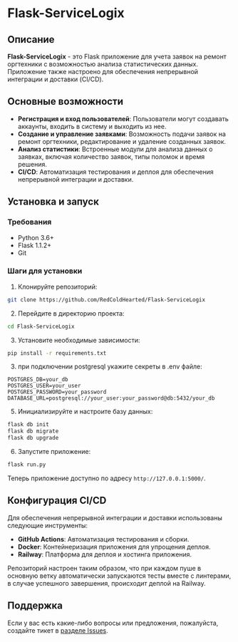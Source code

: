 # Flask-ServiceLogix

## Описание

**Flask-ServiceLogix** - это Flask приложение для учета заявок на ремонт оргтехники с возможностью анализа статистических данных. Приложение также настроено для обеспечения непрерывной интеграции и доставки (CI/CD).

## Основные возможности

- **Регистрация и вход пользователей**: Пользователи могут создавать аккаунты, входить в систему и выходить из нее.
- **Создание и управление заявками**: Возможность подачи заявок на ремонт оргтехники, редактирование и удаление созданных заявок.
- **Анализ статистики**: Встроенные модули для анализа данных о заявках, включая количество заявок, типы поломок и время решения.
- **CI/CD**: Автоматизация тестирования и деплоя для обеспечения непрерывной интеграции и доставки.

## Установка и запуск

### Требования

- Python 3.6+
- Flask 1.1.2+
- Git

### Шаги для установки

1. Клонируйте репозиторий:

```bash
git clone https://github.com/RedColdHearted/Flask-ServiceLogix
```

2. Перейдите в директорию проекта:

```bash
cd Flask-ServiceLogix
```

3. Установите необходимые зависимости:

```bash
pip install -r requirements.txt
```

3. при подключении postgresql укажите секреты в .env файле:

```env
POSTGRES_DB=your_db
POSTGRES_USER=your_user
POSTGRES_PASSWORD=your_password
DATABASE_URL=postgresql://your_user:your_password@db:5432/your_db
```

5. Инициализируйте и настроите базу данных:

```bash
flask db init
flask db migrate
flask db upgrade
```

6. Запустите приложение:

```bash
flask run.py
```

Теперь приложение доступно по адресу `http://127.0.0.1:5000/`.

## Конфигурация CI/CD

Для обеспечения непрерывной интеграции и доставки использованы следующие инструменты:

- **GitHub Actions**: Автоматизация тестирования и сборки.
- **Docker**: Контейнеризация приложения для упрощения деплоя.
- **Railway**: Платформа для деплоя и хостинга приложения.

Репозиторий настроен таким образом, что при каждом пуше в основную ветку автоматически запускаются тесты вместе с линтерами, в случае успешного завершения, происходит деплой на Railway.

## Поддержка

Если у вас есть какие-либо вопросы или предложения, пожалуйста, создайте тикет в [разделе Issues](https://github.com/REDCOLDHEARTED/FLASK-SERVICELOGIX/issues).
